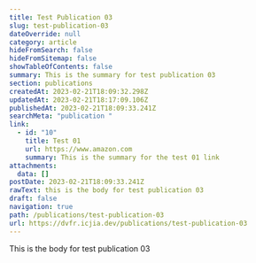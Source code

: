 ```yaml
---
title: Test Publication 03
slug: test-publication-03
dateOverride: null
category: article
hideFromSearch: false
hideFromSitemap: false
showTableOfContents: false
summary: This is the summary for test publication 03
section: publications
createdAt: 2023-02-21T18:09:32.298Z
updatedAt: 2023-02-21T18:17:09.106Z
publishedAt: 2023-02-21T18:09:33.241Z
searchMeta: "publication "
link:
  - id: "10"
    title: Test 01
    url: https://www.amazon.com
    summary: This is the summary for the test 01 link
attachments:
  data: []
postDate: 2023-02-21T18:09:33.241Z
rawText: this is the body for test publication 03
draft: false
navigation: true
path: /publications/test-publication-03
url: https://dvfr.icjia.dev/publications/test-publication-03
---
```


This is the body for test publication 03
